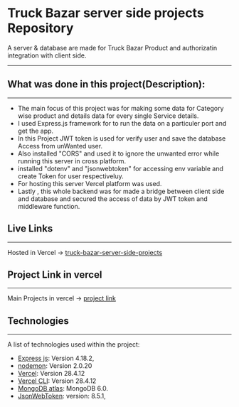 # Truck Bazar server side projects Repository

A server & database are made for Truck Bazar Product and authorizatin integration with client side.
 
***
## What was done in this project(Description):
***
* The main focus of this project was for making some data for Category wise product and details data for every single Service details.
* I used Express.js framework for to run the data on a particuler port and get the app.
* In this Project JWT token is used for verify user and save the database Access from unWanted user.
*  Also installed "CORS" and used it to ignore the unwanted error while running this server in cross platform.
* installed "dotenv" and "jsonwebtoken" for accessing env variable and create Token for user respectiveluy.
* For hosting this server Vercel platform was used.
*  Lastly , this whole backend was for made a bridge between client side and database and secured the access of data by JWT token and middleware function.

## Live Links
***
Hosted in Vercel -> [truck-bazar-server-side-projects](https://truckbazar-server-side.vercel.app/)


## Project Link in vercel
***
Main Projects in vercel -> [project link](https://vercel.com/aliftareq/truckbazar-server-side)


## Technologies
***
A list of technologies used within the project:
* [Express js](https://expressjs.com/en/starter/installing.html): Version 4.18.2,
* [nodemon](https://www.npmjs.com/package/nodemon): Version 2.0.20
* [Vercel](https://vercel.com/docs): Version 28.4.12
* [Vercel CLI](https://vercel.com/docs/cli): Version 28.4.12
* [MongoDB atlas](https://www.mongodb.com/atlas/database): MongoDB 6.0.
* [JsonWebToken](https://www.npmjs.com/package/jsonwebtoken): version: 8.5.1,